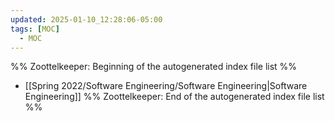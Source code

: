 ```yaml
---
updated: 2025-01-10_12:28:06-05:00
tags: [MOC]
  - MOC
---
```

%% Zoottelkeeper: Beginning of the autogenerated index file list  %%
-  [[Spring 2022/Software Engineering/Software Engineering|Software Engineering]]
%% Zoottelkeeper: End of the autogenerated index file list  %%
